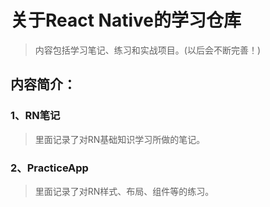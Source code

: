 # 关于React Native的学习仓库

> 内容包括学习笔记、练习和实战项目。(以后会不断完善！)

## **内容简介**：

### 1、RN笔记
> 里面记录了对RN基础知识学习所做的笔记。

### 2、PracticeApp
> 里面记录了对RN样式、布局、组件等的练习。